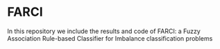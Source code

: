 # FARCI
In this repository we include the results and code of FARCI: a Fuzzy Association Rule-based Classifier for Imbalance classification problems 
